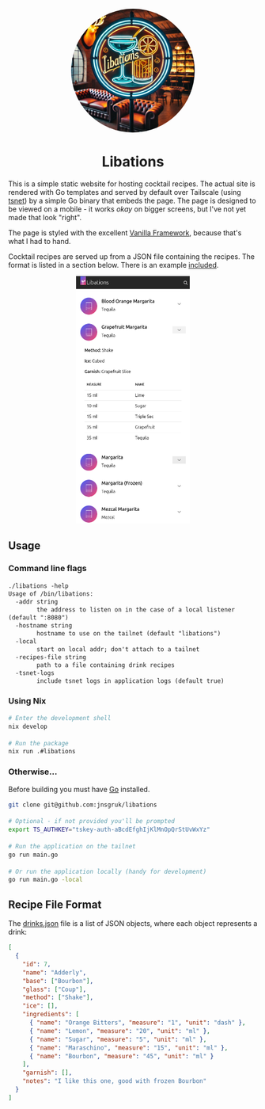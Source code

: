 <p align="center">
  <img width="250px" style="clip-path: circle()" src=".github/logo.webp" alt="libations logo">
</p>

<h1 align="center">Libations</h1>

This is a simple static website for hosting cocktail recipes. The actual site is rendered with Go templates
and served by default over Tailscale (using [tsnet]) by a simple Go binary that embeds the page.
The page is designed to be viewed on a mobile - it works _okay_ on bigger screens, but I've not yet
made that look "right".

The page is styled with the excellent [Vanilla Framework], because that's what I had to hand.

Cocktail recipes are served up from a JSON file containing the recipes. The format is listed in a
section below. There is an example [included](./webui/data/drinks.json).

<p align="center">
<img src=".github/screenshot.png" alt="screenshot of libations" style="max-height:500px"/>
</p>

## Usage

### Command line flags

```
./libations -help
Usage of /bin/libations:
  -addr string
        the address to listen on in the case of a local listener (default ":8080")
  -hostname string
        hostname to use on the tailnet (default "libations")
  -local
        start on local addr; don't attach to a tailnet
  -recipes-file string
        path to a file containing drink recipes
  -tsnet-logs
        include tsnet logs in application logs (default true)
```

### Using Nix

```bash
# Enter the development shell
nix develop

# Run the package
nix run .#libations
```

### Otherwise...

Before building you must have [Go] installed.

```bash
git clone git@github.com:jnsgruk/libations

# Optional - if not provided you'll be prompted
export TS_AUTHKEY="tskey-auth-aBcdEfghIjKlMnOpQrStUvWxYz"

# Run the application on the tailnet
go run main.go

# Or run the application locally (handy for development)
go run main.go -local
```

## Recipe File Format

The [drinks.json](./static/sample.json) file is a list of JSON objects, where each object
represents a drink:

```json
[
  {
    "id": 7,
    "name": "Adderly",
    "base": ["Bourbon"],
    "glass": ["Coup"],
    "method": ["Shake"],
    "ice": [],
    "ingredients": [
      { "name": "Orange Bitters", "measure": "1", "unit": "dash" },
      { "name": "Lemon", "measure": "20", "unit": "ml" },
      { "name": "Sugar", "measure": "5", "unit": "ml" },
      { "name": "Maraschino", "measure": "15", "unit": "ml" },
      { "name": "Bourbon", "measure": "45", "unit": "ml" }
    ],
    "garnish": [],
    "notes": "I like this one, good with frozen Bourbon"
  }
]
```

[Go]: https://go.dev/
[tsnet]: https://tailscale.com/kb/1244/tsnet/
[Vanilla Framework]: https://vanillaframework.io
[Canonical]: https://canonical.com
